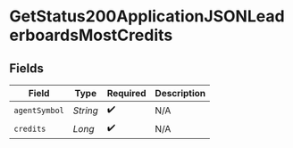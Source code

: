 # GetStatus200ApplicationJSONLeaderboardsMostCredits


## Fields

| Field              | Type               | Required           | Description        |
| ------------------ | ------------------ | ------------------ | ------------------ |
| `agentSymbol`      | *String*           | :heavy_check_mark: | N/A                |
| `credits`          | *Long*             | :heavy_check_mark: | N/A                |